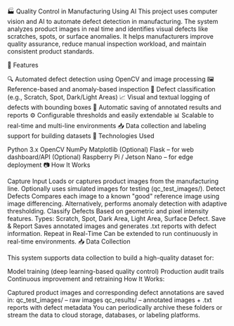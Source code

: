 🏭 Quality Control in Manufacturing Using AI
This project uses computer vision and AI to automate defect detection in manufacturing. The system analyzes product images in real time and identifies visual defects like scratches, spots, or surface anomalies. It helps manufacturers improve quality assurance, reduce manual inspection workload, and maintain consistent product standards.

📌 Features

🔍 Automated defect detection using OpenCV and image processing
🖼️ Reference-based and anomaly-based inspection
🎯 Defect classification (e.g., Scratch, Spot, Dark/Light Areas)
📈 Visual and textual logging of defects with bounding boxes
💾 Automatic saving of annotated results and reports
⚙️ Configurable thresholds and easily extendable
📊 Scalable to real-time and multi-line environments
📥 Data collection and labeling support for building datasets
🔧 Technologies Used

Python 3.x
OpenCV
NumPy
Matplotlib
(Optional) Flask – for web dashboard/API
(Optional) Raspberry Pi / Jetson Nano – for edge deployment
📷 How It Works

Capture Input
Loads or captures product images from the manufacturing line.
Optionally uses simulated images for testing (qc_test_images/).
Detect Defects
Compares each image to a known "good" reference image using image differencing.
Alternatively, performs anomaly detection with adaptive thresholding.
Classify Defects
Based on geometric and pixel intensity features.
Types: Scratch, Spot, Dark Area, Light Area, Surface Defect.
Save & Report
Saves annotated images and generates .txt reports with defect information.
Repeat in Real-Time
Can be extended to run continuously in real-time environments.
📥 Data Collection

This system supports data collection to build a high-quality dataset for:

Model training (deep learning-based quality control)
Production audit trails
Continuous improvement and retraining
How It Works:

Captured product images and corresponding defect annotations are saved in:
qc_test_images/ – raw images
qc_results/ – annotated images + .txt reports with defect metadata
You can periodically archive these folders or stream the data to cloud storage, databases, or labeling platforms.
